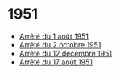 # 1951

- [Arrêté du 1 août 1951](arrete-du-1-aout-1951)
- [Arrêté du 2 octobre 1951](arrete-du-2-octobre-1951)
- [Arrêté du 12 décembre 1951](arrete-du-12-decembre-1951)
- [Arrêté du 17 août 1951](arrete-du-17-aout-1951)
